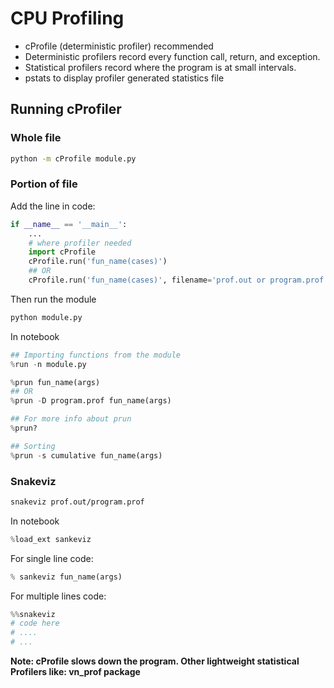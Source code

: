 # CPU Profiling

- cProfile (deterministic profiler) recommended
- Deterministic profilers record every function call, return, and exception.
- Statistical profilers record where the program is at small intervals.
- pstats to display profiler generated statistics file

## Running cProfiler

### Whole file

```zsh
python -m cProfile module.py
```

### Portion of file

Add the line in code:

```python
if __name__ == '__main__':
    ...
    # where profiler needed
    import cProfile
    cProfile.run('fun_name(cases)')
    ## OR
    cProfile.run('fun_name(cases)', filename='prof.out or program.prof')
```

Then run the module

```zsh
python module.py
```

In notebook

```python
## Importing functions from the module
%run -n module.py
```

```python
%prun fun_name(args)
## OR
%prun -D program.prof fun_name(args)

## For more info about prun
%prun?

## Sorting
%prun -s cumulative fun_name(args)
```

### Snakeviz

```zsh
snakeviz prof.out/program.prof
```

In notebook

```python
%load_ext sankeviz
```

For single line code:

```python
% sankeviz fun_name(args)
```

For multiple lines code:

```python
%%snakeviz
# code here
# ....
# ...
```

**Note: cProfile slows down the program. Other lightweight statistical Profilers 
like: vn_prof package**
